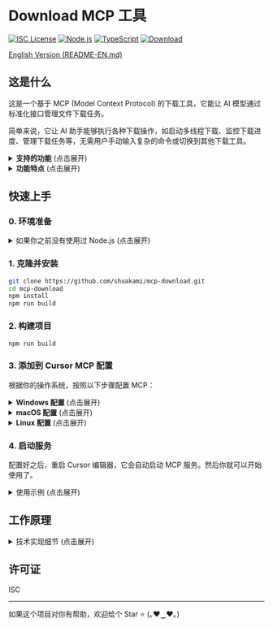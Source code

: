 # Download MCP 工具

[![ISC License](https://img.shields.io/badge/License-ISC-3a86ff?style=flat-square)](https://opensource.org/licenses/ISC)
[![Node.js](https://img.shields.io/badge/Node.js-18.x-ff006e?style=flat-square)](https://nodejs.org/)
[![TypeScript](https://img.shields.io/badge/TypeScript-5.x-8338ec?style=flat-square)](https://www.typescriptlang.org/)
[![Download](https://img.shields.io/badge/Download-MCP-fb5607?style=flat-square)](https://github.com/shuakami/mcp-download)

[English Version (README-EN.md)](README-EN.md)

## 这是什么

这是一个基于 MCP (Model Context Protocol) 的下载工具，它能让 AI 模型通过标准化接口管理文件下载任务。

简单来说，它让 AI 助手能够执行各种下载操作，如启动多线程下载、监控下载进度、管理下载任务等，无需用户手动输入复杂的命令或切换到其他下载工具。

<details>
<summary><b>支持的功能</b> (点击展开)</summary>

- **下载文件**：自动创建多线程下载任务，支持断点续传
- **任务管理**：列出、获取、暂停、恢复、取消和清理下载任务
- **多线程下载**：支持多达32线程并行下载，显著提升下载速度
- **持久化功能**：下载任务可在后台持续运行，即使关闭前台程序
- **状态监控**：实时跟踪下载进度、速度和耗时
- **灵活配置**：支持阻塞/非阻塞、持久化/非持久化等多种模式
</details>

<details>
<summary><b>功能特点</b> (点击展开)</summary>

以下是 Download MCP 工具的一些核心特点：

- **极速多线程下载**：最高支持32线程并行下载，大幅提升下载速度
- **智能断点续传**：自动检测中断的下载并从断点处继续
- **持久化下载任务**：即使关闭前台进程，下载任务也会在后台继续
- **实时状态监控**：提供下载速度、进度、剩余时间等实时信息
- **灵活的工作模式**：支持阻塞式或非阻塞式下载，根据需求选择
- **完整的任务管理**：创建、暂停、恢复、取消和清理下载任务的全流程管理
- **智能错误处理**：自动重试失败的下载，确保下载成功率

通过简单的自然语言指令，AI 可以帮助你完成上述所有操作，无需手动编写复杂命令或使用专门的下载软件。
</details>

## 快速上手

### 0. 环境准备

<details>
<summary>如果你之前没有使用过 Node.js (点击展开)</summary>

1. 安装 Node.js 和 npm
   - 访问 [Node.js 官网](https://nodejs.org/)
   - 下载并安装 LTS（长期支持）版本
   - 安装时选择默认选项即可，安装包会同时安装 Node.js 和 npm

2. 验证安装
   - 安装完成后，打开命令提示符（CMD）或 PowerShell
   - 输入以下命令确认安装成功：
     ```bash
     node --version
     npm --version
     ```
   - 如果显示版本号，则表示安装成功

3. 安装 Git（如果尚未安装）
   - 访问 [Git 官网](https://git-scm.com/)
   - 下载并安装 Git
   - 安装时使用默认选项即可

4. 安装 Python 3.11 或更高版本（必需）
   - 访问 [Python 官网](https://www.python.org/downloads/)
   - 下载并安装 Python 3.11 或更高版本
   - **重要**：安装时必须勾选"Add Python to PATH"选项
   - 安装完成后**重启电脑**，确保环境变量生效
</details>

### 1. 克隆并安装

```bash
git clone https://github.com/shuakami/mcp-download.git
cd mcp-download
npm install
npm run build
```

### 2. 构建项目

```bash
npm run build
```

### 3. 添加到 Cursor MCP 配置

根据你的操作系统，按照以下步骤配置 MCP：

<details>
<summary><b>Windows 配置</b> (点击展开)</summary>

1. 在 Cursor 中，打开或创建 MCP 配置文件：`C:\\Users\\你的用户名\\.cursor\\mcp.json`
   - 注意：请将 `你的用户名` 替换为你的 Windows 用户名

2. 添加或修改配置如下：

```json
{
  "mcpServers": {
    "download-mcp": {
      "command": "python",
      "args": [
        "C:/Users/你的用户名/mcp-download/bridging_download_mcp.py"
      ]
    }
  }
}
```

> ⚠️ **请注意**:
> - 将 `你的用户名` 替换为你的 Windows 用户名
> - 确保路径正确指向你克隆或解压的项目目录
> - 路径应该反映你将项目文件放置的实际位置
> - **不要删除克隆或解压的文件夹**，这会导致 MCP 无法正常工作
</details>

<details>
<summary><b>macOS 配置</b> (点击展开)</summary>

1. 在 Cursor 中，打开或创建 MCP 配置文件：`/Users/你的用户名/.cursor/mcp.json`
   - 注意：请将 `你的用户名` 替换为你的 macOS 用户名

2. 添加或修改配置如下：

```json
{
  "mcpServers": {
    "download-mcp": {
      "command": "python3",
      "args": [
        "/Users/你的用户名/mcp-download/bridging_download_mcp.py"
      ]
    }
  }
}
```

> ⚠️ **请注意**:
> - 将 `你的用户名` 替换为你的 macOS 用户名
> - 确保路径正确指向你克隆或解压的项目目录
> - 路径应该反映你将项目文件放置的实际位置
> - **不要删除克隆或解压的文件夹**，这会导致 MCP 无法正常工作
</details>

<details>
<summary><b>Linux 配置</b> (点击展开)</summary>

1. 在 Cursor 中，打开或创建 MCP 配置文件：`/home/你的用户名/.cursor/mcp.json`
   - 注意：请将 `你的用户名` 替换为你的 Linux 用户名

2. 添加或修改配置如下：

```json
{
  "mcpServers": {
    "download-mcp": {
      "command": "python3",
      "args": [
        "/home/你的用户名/mcp-download/bridging_download_mcp.py"
      ]
    }
  }
}
```

> ⚠️ **请注意**:
> - 将 `你的用户名` 替换为你的 Linux 用户名
> - 确保路径正确指向你克隆或解压的项目目录
> - 路径应该反映你将项目文件放置的实际位置
> - **不要删除克隆或解压的文件夹**，这会导致 MCP 无法正常工作
</details>

### 4. 启动服务

配置好之后，重启 Cursor 编辑器，它会自动启动 MCP 服务。然后你就可以开始使用了。

<details>
<summary>使用示例 (点击展开)</summary>

你可以要求 AI 执行以下操作：
- "下载 https://nodejs.org/dist/v18.19.0/node-v18.19.0-x64.msi 到我的下载文件夹"
- "显示当前的所有下载任务" 
- "查看下载ID为abc123的下载状态"
- "暂停当前的下载任务"
- "恢复ID为abc123的下载，使用8个线程"
- "取消正在进行的下载"
- "清理所有已完成的下载任务"

高级用法：
- "使用32线程下载 https://dlcdn.apache.org/tomcat/tomcat-10/v10.1.19/bin/apache-tomcat-10.1.19.zip"
- "以阻塞模式下载 https://dl.google.com/android/repository/platform-tools-latest-windows.zip"（等待下载完成后再继续）
- "启动持久化下载 https://repo.anaconda.com/archive/Anaconda3-2023.09-0-Windows-x86_64.exe"（即使关闭前台程序也会继续下载）
</details>

## 工作原理

<details>
<summary>技术实现细节 (点击展开)</summary>

本工具基于 **MCP (Model Context Protocol)** 标准实现，作为 AI 模型与文件下载服务之间的桥梁。它使用 **node-fetch** 作为底层下载客户端，并通过 **Zod** 进行请求验证和类型检查。

主要技术组件包括：
- **多线程下载管理器**：将大文件分割为多个段，并发下载，然后合并
- **断点续传系统**：跟踪每个段的下载进度，支持中断后恢复
- **持久化存储**：保存下载任务状态，即使程序重启也能恢复
- **实时监控**：计算下载速度、预估剩余时间等关键指标
- **灵活的工作模式**：支持阻塞/非阻塞、持久化/非持久化模式

每个下载操作都被封装为标准化的 MCP 工具，接收结构化参数并返回格式化结果。所有下载任务都作为独立进程管理，确保即使前台程序关闭，下载也能安全继续。

这种设计使 AI 模型能够清晰地理解和处理下载状态，并以更自然的方式与用户沟通下载进度、速度和其他关键信息。
</details>

## 许可证

ISC

---

如果这个项目对你有帮助，欢迎给个 Star ⭐️ (｡♥‿♥｡)
